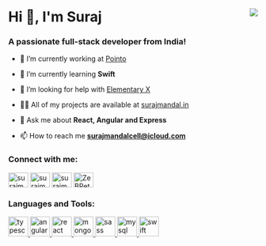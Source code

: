 <h1 align="left">Hi 👋, I'm Suraj <img src="https://komarev.com/ghpvc/?username=surajmandalcell&label=Hits&style=flat-square" align="right" /></h1>
<h3 align="left">A passionate full-stack developer from India!</h3>

- 🔭 I’m currently working at [Pointo](https://pointo.in)

- 🌱 I’m currently learning **Swift**

- 🤝 I’m looking for help with [Elementary X](https://github.com/surajmandalcell/elementary-x)

- 👨‍💻 All of my projects are available at [surajmandal.in](surajmandal.in)

- 💬 Ask me about **React, Angular and Express**

- 📫 How to reach me **surajmandalcell@icloud.com**

<h3 align="left">Connect with me:</h3>
<p align="left">
<a href="https://instagram.com/surajmandalcell" target="blank"><img align="center" src="https://cdn.jsdelivr.net/npm/simple-icons@3.0.1/icons/instagram.svg" alt="surajmandalcell" height="30" width="40" /></a>
<a href="https://dribbble.com/surajmandalcell" target="blank"><img align="center" src="https://cdn.jsdelivr.net/npm/simple-icons@3.0.1/icons/dribbble.svg" alt="surajmandalcell" height="30" width="40" /></a>
<a href="https://www.hackerrank.com/surajmandalcell" target="blank"><img align="center" src="https://cdn.jsdelivr.net/npm/simple-icons@3.0.1/icons/hackerrank.svg" alt="surajmandalcell" height="30" width="40" /></a>
<a href="https://discord.gg/ZeBPetT" target="blank"><img align="center" src="https://cdn.jsdelivr.net/npm/simple-icons@3.0.1/icons/discord.svg" alt="ZeBPetT" height="30" width="40" /></a>
</p>

<h3 align="left">Languages and Tools:</h3>
<p align="left">
<a href="https://www.typescriptlang.org/" target="_blank"> <img src="https://devicons.github.io/devicon/devicon.git/icons/typescript/typescript-original.svg" alt="typescript" width="40" height="40"/> </a>
<a href="https://angular.io" target="_blank"> <img src="https://devicons.github.io/devicon/devicon.git/icons/angularjs/angularjs-original.svg" alt="angularjs" width="40" height="40"/> </a>
<a href="https://reactjs.org/" target="_blank"> <img src="https://devicons.github.io/devicon/devicon.git/icons/react/react-original-wordmark.svg" alt="react" width="40" height="40"/> </a>
<a href="https://www.mongodb.com/" target="_blank"> <img src="https://devicons.github.io/devicon/devicon.git/icons/mongodb/mongodb-original-wordmark.svg" alt="mongodb" width="40" height="40"/> </a>
<a href="https://sass-lang.com" target="_blank"> <img src="https://devicons.github.io/devicon/devicon.git/icons/sass/sass-original.svg" alt="sass" width="40" height="40"/> </a> 
<a href="https://www.mysql.com/" target="_blank"> <img src="https://devicons.github.io/devicon/devicon.git/icons/mysql/mysql-original-wordmark.svg" alt="mysql" width="40" height="40"/> </a>
<a href="https://developer.apple.com/swift/" target="_blank"> <img src="https://devicons.github.io/devicon/devicon.git/icons/swift/swift-original-wordmark.svg" alt="swift" width="40" height="40"/> </a>
</p>
